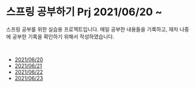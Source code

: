 <h1> 스프링 공부하기 Prj 2021/06/20 ~ </h1>
<p> 
  스프링 공부를 위한 실습용 프로젝트입니다.
매일 공부한 내용들을 기록하고, 재차 나중에 공부한 기록을 확인하기 위해서 작성하였습니다.
</p> <br>

<ul>
  <li><a href="https://github.com/kokochi66/StudyFilm_BackEnd_kokochi/blob/main/5_Spring4/hdSpring/MdRecord/20210620.md">2021/06/20</a></li>
  <li><a href="https://github.com/kokochi66/StudyFilm_BackEnd_kokochi/blob/main/5_Spring4/hdSpring/MdRecord/20210621.md">2021/06/21</a></li>
  <li><a href="https://github.com/kokochi66/StudyFilm_BackEnd_kokochi/blob/main/5_Spring4/hdSpring/MdRecord/20210622.md">2021/06/22</a></li>
  <li><a href="https://github.com/kokochi66/StudyFilm_BackEnd_kokochi/blob/main/5_Spring4/hdSpring/MdRecord/20210623.md">2021/06/23</a></li>
</ul>
